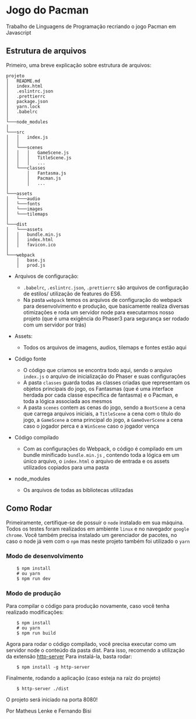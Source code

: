 # Jogo do Pacman

Trabalho de Linguagens de Programação recriando o jogo Pacman em Javascript

## Estrutura de arquivos

Primeiro, uma breve explicação sobre estrutura de arquivos:

```
projeto
│   README.md
│   index.html
│   .eslintrc.json
│   .prettierrc
│   package.json
│   yarn.lock
│   .babelrc
│
└───node_modules
│
└───src
│   │   index.js
│   │
│   └───scenes
│   │   │   GameScene.js
│   │   │   TitleScene.js
│   │   │   ...
│   └───classes
│       │   Fantasma.js
│       │   Pacman.js
│       │   ...
│
└───assets
│   └───audio
│   └───fonts
│   └───images
│   └───tilemaps
│
└───dist
│   └───assets
│   │   bundle.min.js
│   │   index.html
│   │   favicon.ico
│
└───webpack
    │   base.js
    │   prod.js

```

-   Arquivos de configuração:

    -   `.babelrc`, `.eslintrc.json`, `.prettierrc` são arquivos de configuração de estilos/ utilização de features do ES6.
    -   Na pasta `webpack` temos os arquivos de configuração do webpack para desenvolvimento e produção, que basicamente realiza diversas otimizações e roda um servidor node para executarmos nosso projeto (que é uma exigência do Phaser3 para segurança ser rodado com um servidor por trás)

-   Assets:

    -   Todos os arquivos de imagens, audios, tilemaps e fontes estão aqui

-   Código fonte

    -   O código que criamos se encontra todo aqui, sendo o arquivo `index.js` o arquivo de inicialização do Phaser e suas configurações
    -   A pasta `classes` guarda todas as classes criadas que representam os objetos principais do jogo, os Fantasmas (que é uma interface herdada por cada classe específica de fantasma) e o Pacman, e toda a lógica associada aos mesmos
    -   A pasta `scenes` contem as cenas do jogo, sendo a `BootScene` a cena que carrega arquivos iniciais, a `TitleScene` a cena com o título do jogo, a `GameScene` a cena principal do jogo, a `GameOverScene` a cena caso o jogador perca e a `WinScene` caso o jogador vença

-   Código compilado

    -   Com as configurações do Webpack, o código é compilado em um bundle minificado `bundle.min.js` , contendo toda a lógica em um único arquivo, o `index.html` o arquivo de entrada e os assets utilizados copiados para uma pasta

-   node_modules
    -   Os arquivos de todas as bibliotecas utilizadas

## Como Rodar

Primeiramente, certifique-se de possuir o `node` instalado em sua máquina. Todos os testes foram realizados em ambiente `linux` e no navegador `google chrome`. Você também precisa instalado um gerenciador de pacotes, no caso o node já vem com o `npm` mas neste projeto também foi utilizado o `yarn`

### Modo de desenvolvimento

```
    $ npm install
    # ou yarn
    $ npm run dev
```

### Modo de produção

Para compilar o código para produção novamente, caso você tenha realizado modificações:

```
    $ npm install
    # ou yarn
    $ npm run build
```

Agora para rodar o código compilado, você precisa executar como um servidor node o conteúdo da pasta dist. Para isso, recomendo a utilização da extensão [http-server](https://www.npmjs.com/package/http-server)
Para instalá-la, basta rodar:

```
    $ npm install -g http-server
```

Finalmente, rodando a aplicação (caso esteja na raíz do projeto)

```
    $ http-server ./dist
```

O projeto será iniciado na porta 8080!

Por Matheus Lenke e Fernando Bisi
